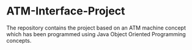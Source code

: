 # ATM-Interface-Project
The repository contains the project based on an ATM machine concept which has been programmed using Java Object Oriented Programming concepts.
